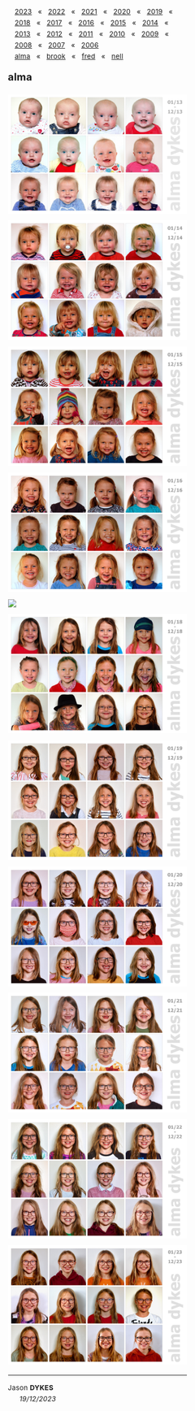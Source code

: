 <head><title> alma </title></head>

<link rel="stylesheet" type="text/css" href="https://jsndyks.github.io/web/css/pages.css"/>

<style>
  ul {list-style-type: "» "; margin-left:-1em}
  li {padding-top:0.25em;padding-bottom:0.25em;}
  .oneCol {padding-left:15%;padding-right:15%; font-size:95%; letter-spacing: +0.25px; line-height:1.65 }
  .crash {font-weight:bold; font-size:100%}
  .crash .caps {font-weight:bold; font-size:90%; font-variant-caps: all-caps}
  .indent {font-style:normal}
  .navBar {float:right; padding-left:1em; text-align"right; markdown:1}
</style>

<div class="oneCol" width="67%" markdown="1">

<div class='navBar' markdown="1">

[2023](../2023) &nbsp;&nbsp;&laquo;&nbsp;&nbsp; [2022](../2022) &nbsp;&nbsp;&laquo;&nbsp;&nbsp; [2021](../2021) &nbsp;&nbsp;&laquo;&nbsp;&nbsp; [2020](../2020) &nbsp;&nbsp;&laquo;&nbsp;&nbsp; [2019](../2019) &nbsp;&nbsp;&laquo;&nbsp;&nbsp; [2018](../2018) &nbsp;&nbsp;&laquo;&nbsp;&nbsp; [2017](../2017) &nbsp;&nbsp;&laquo;&nbsp;&nbsp; [2016](../2016) &nbsp;&nbsp;&laquo;&nbsp;&nbsp; [2015](../2015) &nbsp;&nbsp;&laquo;&nbsp;&nbsp; [2014](../2014) &nbsp;&nbsp;&laquo;&nbsp;&nbsp; [2013](../2013) &nbsp;&nbsp;&laquo;&nbsp;&nbsp; [2012](../2012) &nbsp;&nbsp;&laquo;&nbsp;&nbsp; [2011](../2011) &nbsp;&nbsp;&laquo;&nbsp;&nbsp; [2010](../2010) &nbsp;&nbsp;&laquo;&nbsp;&nbsp; [2009](../2009) &nbsp;&nbsp;&laquo;&nbsp;&nbsp; [2008](../2008) &nbsp;&nbsp;&laquo;&nbsp;&nbsp; [2007](../2007) &nbsp;&nbsp;&laquo;&nbsp;&nbsp; [2006](../2006) 
<br/>[alma](../alma) &nbsp;&nbsp;&laquo;&nbsp;&nbsp; [brook](../brook) &nbsp;&nbsp;&laquo;&nbsp;&nbsp; [fred](../fred) &nbsp;&nbsp;&laquo;&nbsp;&nbsp; [nell](../nell) 
</div>

## alma

<div class="topTitle" width="80%" style="margin-top:0.5em; margin-bottom:0.5em">
<a href="../2013/alma13-3600x2400.jpg"><img src="../2013/alma13-3600x2400.jpg" style="border:none"/></a>
</div>
<div class="topTitle" width="80%" style="margin-top:0.5em; margin-bottom:0.5em">
<a href="../2014/alma14-3600x2400.jpg"><img src="../2014/alma14-3600x2400.jpg" style="border:none"/></a>
</div>
<div class="topTitle" width="80%" style="margin-top:0.5em; margin-bottom:0.5em">
<a href="../2015/alma15-3600x2400.jpg"><img src="../2015/alma15-3600x2400.jpg" style="border:none"/></a>
</div>
<div class="topTitle" width="80%" style="margin-top:0.5em; margin-bottom:0.5em">
<a href="../2016/alma16-3600x2400.jpg"><img src="../2016/alma16-3600x2400.jpg" style="border:none"/></a>
</div>
<div class="topTitle" width="80%" style="margin-top:0.5em; margin-bottom:0.5em">
<a href="../2017/alma17-3600x2400.jpg"><img src="../2017/alma17-3600x2400.jpg" style="border:none"/></a>
</div>
<div class="topTitle" width="80%" style="margin-top:0.5em; margin-bottom:0.5em">
<a href="../2018/alma18-3600x2400.jpg"><img src="../2018/alma18-3600x2400.jpg" style="border:none"/></a>
</div>
<div class="topTitle" width="80%" style="margin-top:0.5em; margin-bottom:0.5em">
<a href="../2019/alma19-3600x2400.jpg"><img src="../2019/alma19-3600x2400.jpg" style="border:none"/></a>
</div>
<div class="topTitle" width="80%" style="margin-top:0.5em; margin-bottom:0.5em">
<a href="../2020/alma20-3600x2400.jpg"><img src="../2020/alma20-3600x2400.jpg" style="border:none"/></a>
</div>
<div class="topTitle" width="80%" style="margin-top:0.5em; margin-bottom:0.5em">
<a href="../2021/alma21-3600x2400.jpg"><img src="../2021/alma21-3600x2400.jpg" style="border:none"/></a>
</div>
<div class="topTitle" width="80%" style="margin-top:0.5em; margin-bottom:0.5em">
<a href="../2022/alma22-3600x2400.jpg"><img src="../2022/alma22-3600x2400.jpg" style="border:none"/></a>
</div>
<div class="topTitle" width="80%" style="margin-top:0.5em; margin-bottom:0.5em">
<a href="../2023/alma23-3600x2400.jpg"><img src="../2023/alma23-3600x2400.jpg" style="border:none"/></a>
</div>


---

<div class="jdSig" markdown="1">

Jason **DYKES**<br/>
<span style="padding-left:0.5em">&nbsp;&nbsp;&nbsp;&nbsp;_19/12/2023_<br/></span>
<!--- <br/>🐁 --->
<!--- update --->

</div>
